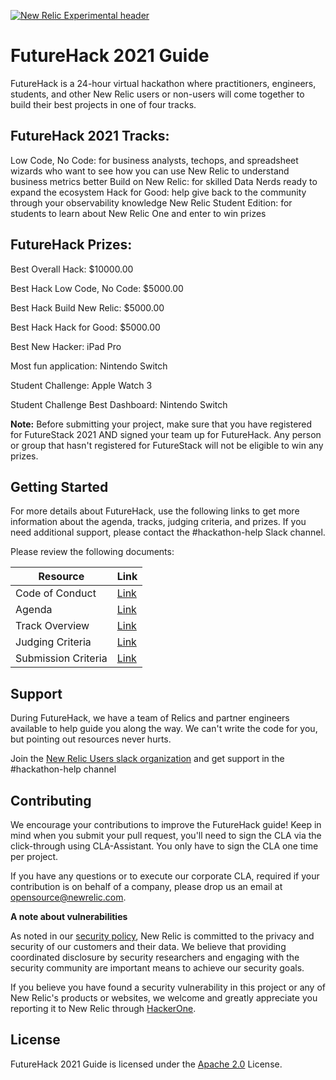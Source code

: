 [![New Relic Experimental header](https://github.com/newrelic/opensource-website/raw/master/src/images/categories/Experimental.png)](https://opensource.newrelic.com/oss-category/#new-relic-experimental)

# FutureHack 2021 Guide

FutureHack is a 24-hour virtual hackathon where practitioners, engineers, students, and other New Relic users or non-users will come together to build their best projects in one of four tracks.

## FutureHack 2021 Tracks:

Low Code, No Code: for business analysts, techops, and spreadsheet wizards who want to see how you can use New Relic to understand business metrics better
Build on New Relic: for skilled Data Nerds ready to expand the ecosystem
Hack for Good: help give back to the community through your observability knowledge
New Relic Student Edition:  for students to learn about New Relic One and enter to win prizes

## FutureHack Prizes:

Best Overall Hack: $10000.00

Best Hack Low Code, No Code: $5000.00

Best Hack Build New Relic: $5000.00

Best Hack Hack for Good: $5000.00

Best New Hacker: iPad Pro

Most fun application: Nintendo Switch

Student Challenge: Apple Watch 3

Student Challenge Best Dashboard: Nintendo Switch


__Note:__ Before submitting your project, make sure that you have registered for FutureStack 2021 AND signed your team up for FutureHack. Any person or group that hasn't registered for FutureStack will not be eligible to win any prizes.

## Getting Started

For more details about FutureHack, use the following links to get more information about the agenda, tracks, judging criteria, and prizes.  If you need additional support, please contact the #hackathon-help Slack channel.

Please review the following documents:

| Resource | Link |
|---|---|
| Code of Conduct| [Link](https://github.com/newrelic-experimental/futurehack-2021/blob/main/CodeOfConduct.md) |
| Agenda | [Link](https://github.com/newrelic-experimental/futurehack-2021/blob/main/Agenda.md) |
| Track Overview | [Link](https://github.com/newrelic-experimental/futurehack-2021/blob/main/TrackOverview.md) |
| Judging Criteria | [Link](https://github.com/newrelic-experimental/futurehack-2021/blob/main/JudgingCriteria.md) |
| Submission Criteria | [Link](https://github.com/newrelic-experimental/futurehack-2021/blob/main/SubmissionCriteria.md) |

## Support

During FutureHack, we have a team of Relics and partner engineers available to help guide you along the way. We can't write the code for you, but pointing out resources never hurts.

Join the [New Relic Users slack organization](https://join.slack.com/t/newrelicusers/shared_invite/zt-dh3gka4g-hxFc2GZ4PTXnarex27ZbUQ) and get support in the #hackathon-help channel


## Contributing
We encourage your contributions to improve the FutureHack guide! Keep in mind when you submit your pull request, you'll need to sign the CLA via the click-through using CLA-Assistant. You only have to sign the CLA one time per project.

If you have any questions or to execute our corporate CLA, required if your contribution is on behalf of a company,  please drop us an email at opensource@newrelic.com.

**A note about vulnerabilities**

As noted in our [security policy](../../security/policy), New Relic is committed to the privacy and security of our customers and their data. We believe that providing coordinated disclosure by security researchers and engaging with the security community are important means to achieve our security goals.

If you believe you have found a security vulnerability in this project or any of New Relic's products or websites, we welcome and greatly appreciate you reporting it to New Relic through [HackerOne](https://hackerone.com/newrelic).

## License
FutureHack 2021 Guide is licensed under the [Apache 2.0](http://apache.org/licenses/LICENSE-2.0.txt) License.

